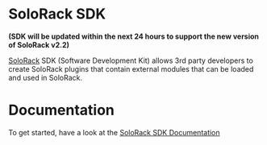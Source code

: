 # SoloRack SDK

**(SDK will be updated within the next 24 hours to support the new version of SoloRack v2.2)**
 
 [SoloRack](http://www.solostuff.net/solorack) SDK (Software Development Kit) allows 3rd party developers to create SoloRack plugins that contain external modules that can be loaded and used in SoloRack.
 
# Documentation
 
 To get started, have a look at the [SoloRack SDK Documentation](https://github.com/ammar-mu/SoloRack-SDK/blob/main/SoloRack%20SDK%20Documentation%20v0.11.pdf)
 
 
